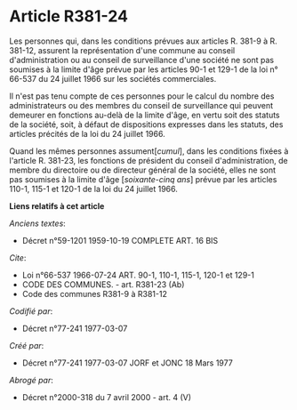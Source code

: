# Article R381-24

Les personnes qui, dans les conditions prévues aux articles R. 381-9 à R. 381-12, assurent la représentation d'une commune au
conseil d'administration ou au conseil de surveillance d'une société ne sont pas soumises à la limite d'âge prévue par les
articles 90-1 et 129-1 de la loi n° 66-537 du 24 juillet 1966 sur les sociétés commerciales.

Il n'est pas tenu compte de ces personnes pour le calcul du nombre des administrateurs ou des membres du conseil de
surveillance qui peuvent demeurer en fonctions au-delà de la limite d'âge, en vertu soit des statuts de la société, soit, à
défaut de dispositions expresses dans les statuts, des articles précités de la loi du 24 juillet 1966.

Quand les mêmes personnes assument[*cumul*], dans les conditions fixées à l'article R. 381-23, les fonctions de président du
conseil d'administration, de membre du directoire ou de directeur général de la société, elles ne sont pas soumises à la
limite d'âge [*soixante-cinq ans*] prévue par les articles 110-1, 115-1 et 120-1 de la loi du 24 juillet 1966.

**Liens relatifs à cet article**

_Anciens textes_:

  - Décret n°59-1201 1959-10-19 COMPLETE ART. 16 BIS

_Cite_:

  - Loi n°66-537 1966-07-24 ART. 90-1, 110-1, 115-1, 120-1 et 129-1
  - CODE DES COMMUNES. - art. R381-23 (Ab)
  - Code des communes R381-9 à R381-12

_Codifié par_:

  - Décret n°77-241 1977-03-07

_Créé par_:

  - Décret n°77-241 1977-03-07 JORF et JONC 18 Mars 1977

_Abrogé par_:

  - Décret n°2000-318 du 7 avril 2000 - art. 4 (V)
